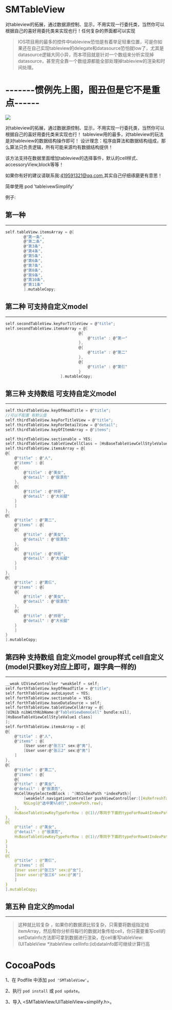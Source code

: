 # SMTableView
对tableview的拓展，通过数据源控制、显示，不用实现一行委托类，当然你可以根据自己的喜好用委托类来实现也行！任何复杂的界面都可以实现


 >IOS项目用的最多的控件中tableview恐怕是有着举足轻重位置，可是你如果还在自己实现tableview的delegate和datasource恐怕就low了，尤其是datasource逻辑大同小异，而本项目就是针对一个数组来分析实现掉datasource，甚至完全靠一个数组源都能全部处理掉tableview的渲染和时间处理。


# -------惯例先上图，图丑但是它不是重点------

![](https://github.com/wangjindong/SMTableView/blob/master/tableview.gif)

对tableview的拓展，通过数据源控制、显示，不用实现一行委托类，当然你可以根据自己的喜好用委托类来实现也行！
tableview用的最多，对tableview的玩法是对tableview的数据结构操作即可！
设计理念：程序由算法和数据结构组成，那么算法只负责逻辑，所有可能来源均有数据结构提供！

该方法支持在数据里面增加tableview的选择事件，默认的cell样式、accessoryView,block等等！


如果你有好的建议请联系我:419591321@qq.com,其实自己仔细琢磨更有意思！

简单使用 pod 'tableivewSimplify'

例子:

 ## 第一种
----------------------------------- 
```c
self.tableView.itemsArray = @[
        @"第一条",
        @"第二条",
        @"第3条",
        @"第4条",
        @"第5条",
        @"第6条",
        @"第7条",
        @"第8条",
        @"第9条",
        @"第10条",
        @"第11条"
        ].mutableCopy;
```
## 第二种 可支持自定义model
-----------------------------------
```c
self.secondTableView.keyForTitleView = @"title";
self.secondTableView.itemsArray = @[
                                @{
                                    @"title" : @"第一"
                                },
                                @{
                                    @"title" : @"第二"
                                },
                                @{
                                    @"title" : @"第仨"
                                }
                        ].mutableCopy;
```

## 第三种 支持数组 可支持自定义model
-----------------------------------
```c
self.thirdTableView.keyOfHeadTitle = @"title";
//可以不配置 有默认值
self.thirdTableView.keyForTitleView = @"title";
self.thirdTableView.keyForDetailView = @"detail";
self.thirdTableView.keyOfItemArray = @"items";

self.thirdTableView.sectionable = YES;
self.thirdTableView.tableViewCellClass = [HsBaseTableViewCellStyleValue1 class];
self.thirdTableView.itemsArray = @[
@{
    @"title" : @"人",
    @"items" : @[
    @{
        @"title" : @"美女",
        @"detail" : @"很漂亮"
    },
    @{
        @"title" : @"帅哥",
        @"detail" : @"大长腿"
    }
    ]
},
@{
    @"title" : @"第二",
    @"items" : @[
    @{
        @"title" : @"美女",
        @"detail" : @"很漂亮"
    },
    @{
        @"title" : @"帅哥",
        @"detail" : @"大长腿"
    }
    ]
},
@{
    @"title" : @"第仨",
    @"items" : @[
    @{
        @"title" : @"美女",
        @"detail" : @"很漂亮"
    },
    @{
        @"title" : @"帅哥",
        @"detail" : @"大长腿"
    }
    ]
}
].mutableCopy;
```

        
## 第四种 支持数组 自定义model group样式 cell自定义(model只要key对应上即可，跟字典一样的)
-----------------------------------
```c
__weak UIViewController *weakSelf = self;
self.forthTableView.keyOfHeadTitle = @"title";
self.forthTableView.autoLayout = YES;
self.forthTableView.sectionable = YES;
self.forthTableView.baseDataSource = self;
self.forthTableView.tableViewCellArray = @[
[UINib nibWithNibName:@"TableViewDemoCell" bundle:nil],
[HsBaseTableViewCellStyleValue1 class]
];
self.forthTableView.itemsArray = @[
@{
    @"title" : @"人",
    @"items" : @[
        [User user:@"张三1" sex:@"男"],
        [User user:@"张三2" sex:@"男"]
    ]
},
@{
    @"title" : @"第二",
    @"items" : @[
    @{
    @"title" : @"美女",
    @"detail" : @"很漂亮",
    HsCellKeySelectedBlock : ^(NSIndexPath *indexPath){
        [weakSelf.navigationController pushViewController:[[HsRefreshTableViewController alloc] init] animated:YES];
        NSLog(@"选中第%ld行",indexPath.row);
    },
    HsBaseTableViewKeyTypeForRow : @(1)//等同于下面的typeForRowAtIndexPath委托方法
},
@{
    @"title" : @"美女",
    @"detail" : @"很漂亮",
    HsBaseTableViewKeyTypeForRow : @(1)//等同于下面的typeForRowAtIndexPath委托方法
}
]
},
@{
    @"title" : @"第仨",
    @"items" : @[
    [User user:@"张三5" sex:@"女"],
    [User user:@"张三6" sex:@"男"]
    ]
}
].mutableCopy;
```
## 第五种 自定义的modal 
-----------------------------------

 >这种就比较复杂 ，如果你的数据源比较复杂，只需要将数组指定给itemArray，然后帮你分析将每行的数据对象传给cell，你只需要重写cell的setDataInfo方法即可拿到数据进行渲染，在cell重写tableView:(UITableView *)tableView cellInfo:(id)dataInfo即可继续计算行高
 

# CocoaPods

1、在 Podfile 中添加 `pod 'SMTableView'`。

2、执行 `pod install` 或 `pod update`。

3、导入 \<SMTableView/UITableiView+simplify.h\>。
